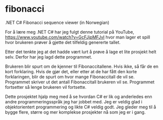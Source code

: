 # fibonacci
.NET C# Fibonacci sequence viewer (in Norwegian)

For å lære meg .NET C# har jeg fulgt denne tutorial på YouTube, https://www.youtube.com/watch?v=GcFJjpMFJvI hvor man lager et spill hvor brukeren prøver å gjette det tilfeldig genererte tallet.

Etter det tenkte jeg at det hadde vært lurt å prøve å lage et lite prosjekt helt selv. Derfor har jeg lagd dette programmet.

Brukeren blir spurt om de kjenner til Fibonaccitallene. Hvis ikke, så får de en kort forklaring. Hvis de gjør det, eller etter at de har fått den korte forklaringen, blir de spurt om hvor mange Fibonaccitall de vil se. Programmet skriver ut det antall Fibonaccitall brukeren vil se. Programmet fortsetter så lenge brukeren vil fortsette.

Dette prosjektet hjalp meg med å se hvordan C# er lik og anderledes enn andre programmeringsspråk jeg har jobbet med.
Jeg er veldig glad i objektorientert programmering og likte C# veldig godt. Jeg gleder meg til å bygge flere, større og mer komplekse prosjekter nå som jeg er i gang.

